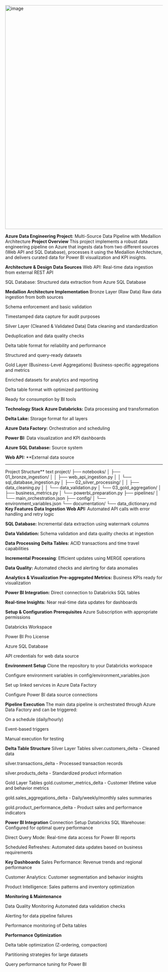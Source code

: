 <img width="1511" height="717" alt="image" src="https://github.com/user-attachments/assets/87b10ee4-ea7a-4142-8a12-2f3476fcdbb0" />


**Azure Data Engineering Project:** Multi-Source Data Pipeline with Medallion Architecture
**Project Overview**
This project implements a robust data engineering pipeline on Azure that ingests data from two different sources (Web API and SQL Database), processes it using the Medallion Architecture, and delivers curated data for Power BI visualization and KPI insights.

**Architecture & Design**
**Data Sources**
Web API: Real-time data ingestion from external REST API

SQL Database: Structured data extraction from Azure SQL Database

**Medallion Architecture Implementation**
Bronze Layer (Raw Data)
Raw data ingestion from both sources

Schema enforcement and basic validation

Timestamped data capture for audit purposes

Silver Layer (Cleaned & Validated Data)
Data cleaning and standardization

Deduplication and data quality checks

Delta table format for reliability and performance

Structured and query-ready datasets

Gold Layer (Business-Level Aggregations)
Business-specific aggregations and metrics

Enriched datasets for analytics and reporting

Delta table format with optimized partitioning

Ready for consumption by BI tools

**Technology Stack**
**Azure Databricks:** Data processing and transformation

**Delta Lake:** Storage format for all layers

**Azure Data Factory:** Orchestration and scheduling

**Power BI:** Data visualization and KPI dashboards

**Azure SQL Database:** Source system

****Web API:**** **External data source
****
Project Structure**
text
project/
├── notebooks/
│   ├── 01_bronze_ingestion/
│   │   ├── web_api_ingestion.py
│   │   └── sql_database_ingestion.py
│   ├── 02_silver_processing/
│   │   ├── data_cleaning.py
│   │   └── data_validation.py
│   └── 03_gold_aggregation/
│       ├── business_metrics.py
│       └── powerbi_preparation.py
├── pipelines/
│   └── main_orchestration.json
├── config/
│   └── environment_variables.json
└── documentation/
    └── data_dictionary.md
**Key Features**
**Data Ingestion**
**Web API:** Automated API calls with error handling and retry logic

**SQL Database:** Incremental data extraction using watermark columns

**Data Validation:** Schema validation and data quality checks at ingestion

**Data Processing**
**Delta Tables:** ACID transactions and time travel capabilities

**Incremental Processing**: Efficient updates using MERGE operations

**Data Quality:** Automated checks and alerting for data anomalies

**Analytics & Visualization**
**Pre-aggregated Metrics:** Business KPIs ready for visualization

**Power BI Integration:** Direct connection to Databricks SQL tables

**Real-time Insights:** Near real-time data updates for dashboards

**Setup & Configuration**
**Prerequisites**
Azure Subscription with appropriate permissions

Databricks Workspace

Power BI Pro License

Azure SQL Database

API credentials for web data source

**Environment Setup**
Clone the repository to your Databricks workspace

Configure environment variables in config/environment_variables.json

Set up linked services in Azure Data Factory

Configure Power BI data source connections

**Pipeline Execution**
The main data pipeline is orchestrated through Azure Data Factory and can be triggered:

On a schedule (daily/hourly)

Event-based triggers

Manual execution for testing

**Delta Table Structure**
Silver Layer Tables
silver.customers_delta - Cleaned data

silver.transactions_delta - Processed transaction records

silver.products_delta - Standardized product information

Gold Layer Tables
gold.customer_metrics_delta - Customer lifetime value and behavior metrics

gold.sales_aggregations_delta - Daily/weekly/monthly sales summaries

gold.product_performance_delta - Product sales and performance indicators

**Power BI Integration**
Connection Setup
Databricks SQL Warehouse: Configured for optimal query performance

Direct Query Mode: Real-time data access for Power BI reports

Scheduled Refreshes: Automated data updates based on business requirements

**Key Dashboards**
Sales Performance: Revenue trends and regional performance

Customer Analytics: Customer segmentation and behavior insights

Product Intelligence: Sales patterns and inventory optimization

**Monitoring & Maintenance**

Data Quality Monitoring
Automated data validation checks

Alerting for data pipeline failures

Performance monitoring of Delta tables

**Performance Optimization**

Delta table optimization (Z-ordering, compaction)

Partitioning strategies for large datasets

Query performance tuning for Power BI

